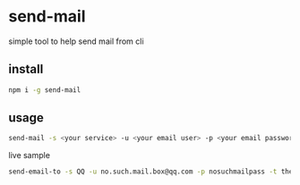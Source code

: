 # send-mail

simple tool to help send mail from cli

## install

```bash
npm i -g send-mail
```

## usage

```bash
send-mail -s <your service> -u <your email user> -p <your email password or token> -t <target email> -h <mail header> -c <mail content>
```

live sample

```bash
send-email-to -s QQ -u no.such.mail.box@qq.com -p nosuchmailpass -t theo.sun@outlook.com -h 'HI Theo' -c 'this is content, nice to see you theo'
```